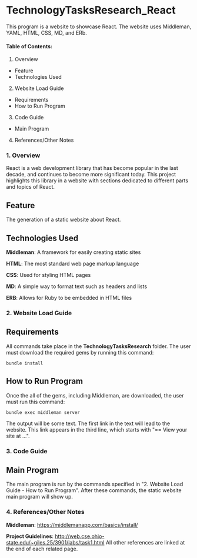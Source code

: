 # TechnologyTasksResearch_React

This program is a website to showcase React. The website uses Middleman, YAML, HTML, CSS, MD, and ERb. 

#### Table of Contents:
1. Overview
- Feature
- Technologies Used

2. Website Load Guide
- Requirements
- How to Run Program

3. Code Guide
- Main Program

4. References/Other Notes


### 1. Overview
React is a web development library that has become popular in the last decade, and continues to become more significant today. This project highlights this library in a website with sections dedicated to different parts and topics of React.

## Feature
The generation of a static website about React.

## Technologies Used
**Middleman**: A framework for easily creating static sites

**HTML**: The most standard web page markup language

**CSS**: Used for styling HTML pages

**MD**: A simple way to format text such as headers and lists

**ERB**: Allows for Ruby to be embedded in HTML files

### 2. Website Load Guide
## Requirements
All commands take place in the **TechnologyTasksResearch** folder.
The user must download the required gems by running this command:

`bundle install`

## How to Run Program
Once the all of the gems, including Middleman, are downloaded, the user must run this command:

`bundle exec middleman server`

The output will be some text. The first link in the text will lead to the website. This link appears in the third line, which starts with "== View your site at ...".

### 3. Code Guide
## Main Program
The main program is run by the commands specified in "2. Website Load Guide - How to Run Program". After these commands, the static website main program will show up.

### 4. References/Other Notes
**Middleman**: https://middlemanapp.com/basics/install/

**Project Guidelines**: http://web.cse.ohio-state.edu/~giles.25/3901/labs/task1.html 
All other references are linked at the end of each related page.
